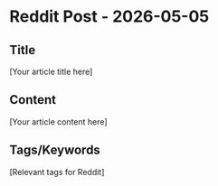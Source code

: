 # Reddit Post - 2026-05-05

## Title
[Your article title here]

## Content
[Your article content here]

## Tags/Keywords
[Relevant tags for Reddit]
